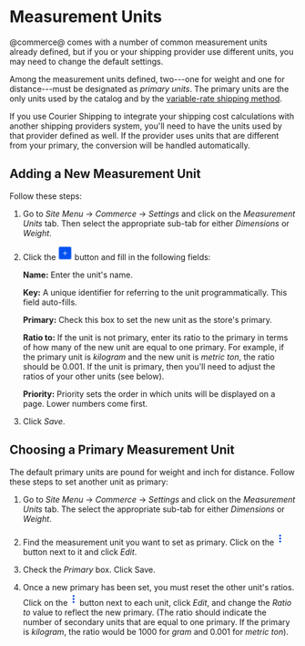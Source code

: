 # Measurement Units

@commerce@ comes with a number of common measurement units already defined, but
if you or your shipping provider use different units, you may need to change the
default settings.

Among the measurement units defined, two---one for weight and one for
distance---must be designated as *primary units*. The primary units are the only
units used by the catalog and by the 
[variable-rate shipping method](/web/liferay-emporio/documentation/-/knowledge_base/7-1/variable-weight-shipping). 

If you use Courier Shipping to integrate your shipping cost calculations with
another shipping providers system, you'll need to have the units used by that provider
defined as well. If the provider uses units that are different from your
primary, the conversion will be handled automatically.

## Adding a New Measurement Unit

Follow these steps:

1.  Go to *Site Menu* &rarr; *Commerce* &rarr; *Settings* and click on the
    *Measurement Units* tab. Then select the appropriate sub-tab for either
    *Dimensions* or *Weight*.

2.  Click the ![Add](../../images/icon-add.png) button and fill in the following
    fields:

    **Name:** Enter the unit's name.

    **Key:** A unique identifier for referring to the unit programmatically.
    This field auto-fills.

    **Primary:** Check this box to set the new unit as the store's primary.

    **Ratio to:** If the unit is not primary, enter its ratio to the primary in
    terms of how many of the new unit are equal to one primary. For example, if
    the primary unit is *kilogram* and the new unit is *metric ton*, the ratio
    should be 0.001. If the unit is primary, then you'll need to adjust the
    ratios of your other units (see below).

    **Priority:** Priority sets the order in which units will be displayed on
    a page. Lower numbers come first.

3.  Click *Save*.

## Choosing a Primary Measurement Unit

The default primary units are pound for weight and inch for distance. Follow
these steps to set another unit as primary:

1.  Go to *Site Menu* &rarr; *Commerce* &rarr; *Settings* and click on the
    *Measurement Units* tab. The select the appropriate sub-tab for either
    *Dimensions* or *Weight*.

2.  Find the measurement unit you want to set as primary. Click on the
    ![Options](../../images/icon-options.png) button next to it and click
    *Edit*.

3.  Check the *Primary* box. Click Save.

4.  Once a new primary has been set, you must reset the other unit's ratios.
    Click on the ![Options](../../images/icon-options.png) button next to each
    unit, click *Edit*, and change the *Ratio to* value to reflect the new
    primary. (The ratio should indicate the number of secondary units that are
    equal to one primary. If the primary is *kilogram*, the ratio would be 1000
    for *gram* and 0.001 for *metric ton*).
